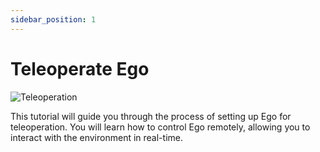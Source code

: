 ```yaml
---
sidebar_position: 1
---
```


# Teleoperate Ego

![Teleoperation](/img/teleoperation.png)

This tutorial will guide you through the process of setting up Ego for teleoperation. You will learn how to control Ego remotely, allowing you to interact with the environment in real-time.